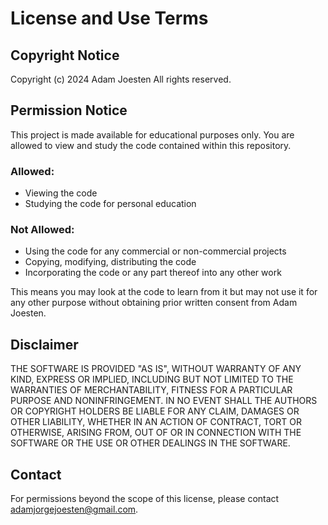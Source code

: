 # License and Use Terms

## Copyright Notice

Copyright (c) 2024 Adam Joesten
All rights reserved.

## Permission Notice

This project is made available for educational purposes only. You are allowed to view and study the code contained within this repository.

### Allowed:
- Viewing the code
- Studying the code for personal education

### Not Allowed:
- Using the code for any commercial or non-commercial projects
- Copying, modifying, distributing the code
- Incorporating the code or any part thereof into any other work

This means you may look at the code to learn from it but may not use it for any other purpose without obtaining prior written consent from Adam Joesten.

## Disclaimer

THE SOFTWARE IS PROVIDED "AS IS", WITHOUT WARRANTY OF ANY KIND, EXPRESS OR IMPLIED, INCLUDING BUT NOT LIMITED TO THE WARRANTIES OF MERCHANTABILITY, FITNESS FOR A PARTICULAR PURPOSE AND NONINFRINGEMENT. IN NO EVENT SHALL THE AUTHORS OR COPYRIGHT HOLDERS BE LIABLE FOR ANY CLAIM, DAMAGES OR OTHER LIABILITY, WHETHER IN AN ACTION OF CONTRACT, TORT OR OTHERWISE, ARISING FROM, OUT OF OR IN CONNECTION WITH THE SOFTWARE OR THE USE OR OTHER DEALINGS IN THE SOFTWARE.

## Contact

For permissions beyond the scope of this license, please contact adamjorgejoesten@gmail.com.

